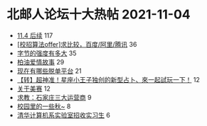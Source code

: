 # 北邮人论坛十大热帖 2021-11-04

- [11.4  后续](https://bbs.byr.cn/article/Talking/6308784) 117
- [[校招算法offer]求比较，百度/阿里/腾讯](https://bbs.byr.cn/article/Job/2146200) 36
- [字节的强度有多大](https://bbs.byr.cn/article/WorkLife/1175858) 35
- [柏油爱情故事](https://bbs.byr.cn/article/Picture/3304031) 29
- [现在有哪些脱单平台](https://bbs.byr.cn/article/Friends/2009348) 21
- [【转】超神准！星座小王子独创的新型占卜、來一起試玩一下！](https://bbs.byr.cn/article/Constellations/326533) 12
- [关于美赛](https://bbs.byr.cn/article/GoAbroad/380876) 12
- [求教：石家庄三大运营商](https://bbs.byr.cn/article/Hebei/250332) 9
- [校园里的一些秋~](https://bbs.byr.cn/article/Photo/271273) 8
- [清华计算机系实验室招收实习生](https://bbs.byr.cn/article/AimGraduate/1212410) 6


